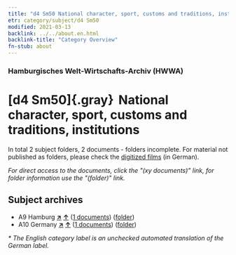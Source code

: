 ```yaml
---
title: "d4 Sm50 National character, sport, customs and traditions, institutions"
etr: category/subject/d4 Sm50
modified: 2021-03-13
backlink: ../../about.en.html
backlink-title: "Category Overview"
fn-stub: about
---
```


### Hamburgisches Welt-Wirtschafts-Archiv (HWWA)
# [d4 Sm50]{.gray}&#8201; National character, sport, customs and traditions, institutions&#160; 





In total 2 subject folders, 2 documents - folders incomplete.
For material not published as folders, please check the [digitized films](/film/h1_sh) (in German).

_For direct access to the documents, click the "(xy documents)" link, for folder information use the "(folder)" link._

## Subject archives


- A9 Hamburg [**&nearr;**](../../../geo/i/140905/about.en.html "Hamburg (all folders)") [**&uarr;**](../../../geo/about.en.html#A9 "Country category system") (<a href="https://pm20.zbw.eu/dfgview/sh/140905,153514" title="about: Hamburg : National character, sport, customs and traditions, institutions" target="_blank">1 documents</a>) ([folder](http://purl.org/pressemappe20/folder/sh/140905,153514))
- A10 Germany [**&nearr;**](../../../geo/i/126128/about.en.html "Germany (all folders)") [**&uarr;**](../../../geo/about.en.html#A10 "Country category system") (<a href="https://pm20.zbw.eu/dfgview/sh/126128,153514" title="about: Germany : National character, sport, customs and traditions, institutions" target="_blank">1 documents</a>) ([folder](http://purl.org/pressemappe20/folder/sh/126128,153514))


_* The English category label is an unchecked automated translation of the German label._

